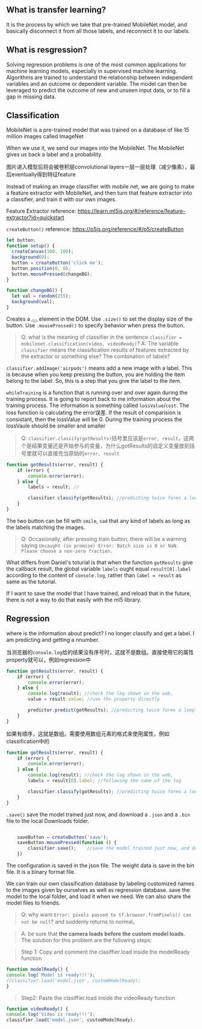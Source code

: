 ## What is transfer learning?

It is the process by which we take that pre-trained MobileNet model, and basically disconnect it from all those labels, and reconnect it to our labels.

## What is resgression?

Solving regression problems is one of the most common applications for machine learning models, especially in supervised machine learning. Algorithms are trained to understand the relationship between independent variables and an outcome or dependent variable. The model can then be leveraged to predict the outcome of new and unseen input data, or to fill a gap in missing data.
## Classification

MobileNet is a pre-trained model that was trained on a database of like 15 million images called ImageNet

When we use it, we send our images into the MobileNet. The MobileNet gives us back a label and a probability.

图片进入模型后将会被卷积层convolutional layers一层一层处理（减少像素），最后eventually得到特征feature

Instead of making an image classifier with mobile net, we are going to make a feature extractor with MobileNet, and then turn that feature extractor into a classifier, and train it with our own images.

Feature Extractor reference: <https://learn.ml5js.org/#/reference/feature-extractor?id=quickstart>


`createButton()` reference: <https://p5js.org/reference/#/p5/createButton>

```js
let button;
function setup() {
  createCanvas(100, 100);
  background(0);
  button = createButton('click me');
  button.position(0, 0);
  button.mousePressed(changeBG);
}

function changeBG() {
  let val = random(255);
  background(val);
}
```

Creates a <button></button> element in the DOM. Use `.size()` to set the display size of the button. Use `.mousePressed()` to specify behavior when press the button.

>Q: what is the meaning of classifier in the sentence `classifier = mobilenet.classification(video, videoReady)`? 
>A: The variable `classifier` means the classification results of features extracted by the extractor or something else? The combination of labels?

`classifier.addImage('airpods')` means add a new image with a label. This is because when you keep pressing the button, you are holding the item belong to the label. So, this is a step that you give the label to the item. 

`whileTraining` is a function that is running over and over again during the training process. It is going to report back to me information about the training process. The information is something called `lossValue`/`cost`. The loss function is calculating the error误差. If the result of comparision is consistant, then the lossValue will be 0. During the training process the lossVaule should be smaller and smaller

>Q: `classifier.classify(gotResults)`括号里应该是`error, result`，这两个是结果变量还是开始参与的变量，为什么gotResults的自定义变量放到括号里就可以直接充当原始的`error, result`

```js
function gotResults(error, result) {
    if (error) {
        console.error(error);
    } else {
        labels = result; //

        classifier.classify(gotResults); //predicting twice forms a loop.
    }
}
```

The two button can be fill with `smile`, `sad` that any kind of labels as long as the labels matching the images.

>Q: Occasionally, after pressing train button, there will be a warning saying `Uncaught (in promise) Error: Batch size is 0 or NaN. Please choose a non-zero fraction.`

What differs from Daniel's toturial is that when the function `gotResults` give the callback result, the global variable `labels` ought equal `result[0].label` according to the content of `console.log`, rather than `label = result` as same as the tutorial.

If I want to save the model that I have trained, and reload that in the future, there is not a way to do that easily with the ml5 library.

## Regression

where is the information about predict?
I no longer classify and get a label. I am predicting and getting a nnumber.

当浏览器的`console.log`给的结果没有序号时，这就不是数组。直接使用它的属性property就可以，例如regression中

```js
function gotResults(error, result) {
    if (error) {
        console.error(error);
    } else {
        console.log(result); //check the log shown in the web,
        value = result.value; //use the property directly

        predictor.predict(gotResults); //predicting twice forms a loop.
    }
}
```

如果有顺序，这就是数组。需要使用数组元素的格式来使用属性，例如classification中的

```js
function gotResults(error, result) {
    if (error) {
        console.error(error);
    } else {
        console.log(result); //check the log shown in the web,
        labels = result[0].label; //following the name of the log

        classifier.classify(gotResults); //predicting twice forms a loop.
    }
}
```

`.save()` save the model trained just now, and download a `.json` and a `.bin` file to the local Downloads folder.

```js

    saveButton = createButton('save');
    saveButton.mousePressed(function () {
        classifier.save();    //save the model trained just now, and download a json and a bin file to the local Downloads folder.
    })

```

The configuration is saved in the json file. The weight data is save in the bin file. It is a binary format file.

We can train our own classification database by labeling customized names to the images given by ourselves as well as regression database. save the model to the local folder, and load it when we need. We can also share the model files to friends.

>Q: why warn `Error: pixels passed to tf.browser.fromPixels() can not be null`? and suddenly returns to normal。

>A: be sure that **the camera loads before the custom model loads**. The solution for this problem are the following steps:

>Step 1:
Copy and comment the clasiffier.load inside the modelReady function

```js
function modelReady() {
console.log('Model is ready!!!');
//classifier.load('model.json', customModelReady);
}
```

>Step2:
Paste the clasiffier.load inside the videoReady function

```js
function videoReady() {
console.log('Video is ready!!!');
classifier.load('model.json', customModelReady);
```